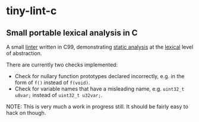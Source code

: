 # tiny-lint-c
**Small portable lexical analysis in C**
---


A small [linter](https://en.wikipedia.org/wiki/Lint_(software)) written in C99, demonstrating [static analysis](https://en.wikipedia.org/wiki/Static_program_analysis) at the [lexical](https://en.wikipedia.org/wiki/Lexical_analysis) level of abstraction.

There are currently two checks implemented:
- Check for nullary function prototypes declared incorrectly, e.g. in the form of `f()` instead of `f(void)`.
- Check for variable names that have a misleading name, e.g. `uint32_t u8var;` instead of `uint32_t u32var;`.

NOTE: This is very much a work in progress still. It should be fairly easy to hack on though.

